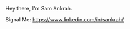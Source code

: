 Hey there, I'm Sam Ankrah.

Signal Me: https://www.linkedin.com/in/sankrah/

<!---
samuelankrah/samuelankrah is a ✨ special ✨ repository because its `README.md` (this file) appears on your GitHub profile.
You can click the Preview link to take a look at your changes.
--->
